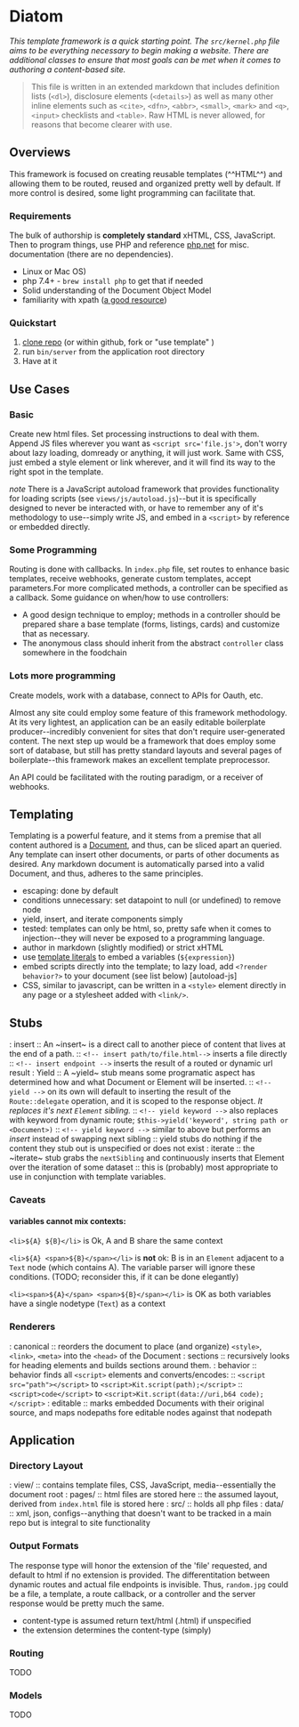 # Diatom

*This template framework is a quick starting point. The `src/kernel.php` file aims to be everything necessary to begin making a website. There are additional classes to ensure that most goals can be met when it comes to authoring a content-based site.*


> This file is written in an extended markdown that includes definition lists (`<dl>`), disclosure elements (`<details>`) as well as many other inline elements such as `<cite>`,  `<dfn>`, `<abbr>`, `<small>`, `<mark>` and `<q>`, `<input>` checklists and `<table>`. Raw HTML is never allowed, for reasons that become clearer with use.

## Overviews

This framework is focused on creating reusable templates (^^HTML^^) and allowing them to be routed, reused and organized pretty well by default. If more control is desired, some light programming can facilitate that.

### Requirements

The bulk of authorship is __completely standard__ xHTML, CSS, JavaScript. Then to program things, use PHP and reference [php.net](http://php.net) for misc. documentation (there are no dependencies).

- Linux or Mac OS)
- php 7.4+ - `brew install php`  to get that if needed
- Solid understanding of the Document Object Model
- familiarity with xpath ([a good resource](https://devhints.io/xpath))

### Quickstart

1. [clone repo](https://github.com/brendanmetzger/diatom) (or within github, fork or "use template" )
2. run `bin/server` from the application root directory
3. Have at it

## Use Cases

### Basic

Create new html files. Set processing instructions to deal with them. Append JS files wherever you want as `<script src='file.js'>`, don't worry about lazy loading, domready or anything, it will just work. Same with CSS, just embed a style element or link wherever, and it will find its way to the right spot in the template.

*note* There is a JavaScript autoload framework that provides functionality for loading scripts (see `views/js/autoload.js`)--but it is specifically designed to never be interacted with, or have to remember any of it's methodology to use--simply write JS, and embed in a `<script>` by reference or embedded directly.

### Some Programming

Routing is done with callbacks. In `index.php` file, set routes to enhance basic templates, receive webhooks, generate custom templates, accept parameters.For more complicated methods, a controller can be specified as a callback. Some guidance on when/how to use controllers:

- A good design technique to employ; methods in a controller should be prepared share a base template (forms, listings, cards) and customize that as necessary.
- The anonymous class should inherit from the abstract `controller` class somewhere in the foodchain

### Lots more programming

Create models, work with a database, connect to APIs for Oauth, etc.

Almost any site could employ some feature of this framework methodology. At its very lightest, an application can be an easily editable boilerplate producer--incredibly convenient for sites that don't require user-generated content. The next step up would be a framework that does employ some sort of database, but still has pretty standard layouts and several pages of boilerplate--this framework makes an excellent template preprocessor.

An API could be facilitated with the routing paradigm, or a receiver of webhooks.

## Templating

Templating is a powerful feature, and it stems from a premise that all content authored is a [Document](https://en.wikipedia.org/wiki/Document_Object_Model), and thus, can be sliced apart an queried. Any template can insert other documents, or parts of other documents as desired. Any markdown document is automatically parsed into a valid Document, and thus, adheres to the same principles.

- escaping: done by default
- conditions unnecessary: set datapoint to null (or undefined) to remove node
- yield, insert, and iterate components simply
- tested: templates can only be html, so, pretty safe when it comes to injection--they will never be exposed to a programming language.
- author in markdown (slightly modified) or strict xHTML
- use [template literals](https://developer.mozilla.org/en-US/docs/Web/JavaScript/Reference/Template_literals) to embed a variables (`${expression}`)
- embed scripts directly into the template; to lazy load, add `<?render behavior?>` to your document (see list below) [autoload-js]
- CSS, similar to javascript, can be written in a `<style>` element directly in any page or a stylesheet added with `<link/>`.

## Stubs

:  insert
::  An ~insert~ is a direct call to another piece of content that lives at the end of a path.
::  `<!-- insert path/to/file.html-->` inserts a file directly
::  `<!-- insert endpoint -->` inserts the result of a routed or dynamic url result
:  Yield
::  A ~yield~ stub means some programatic  aspect has determined how and what Document or Element will be inserted.
::  `<!-- yield -->` on its own will default to inserting the result of the `Route::delegate` operation, and it is scoped to the  response object. *It replaces it's next `Element` sibling.*
::  `<!-- yield keyword -->` also replaces with keyword from dynamic route; `$this->yield('keyword', string path or <Document>)`
::  `<!-- yield keyword -->` similar to above but performs an *insert* instead of  swapping next sibling
::  yield stubs do nothing if the content they stub out is unspecified or does not exist
:  iterate
::  the ~iterate~ stub grabs the `nextSibling` and continuously inserts that Element over the iteration of some dataset
::  this is (probably) most appropriate to use in conjunction with template variables.

### Caveats

#### variables cannot mix contexts:

`<li>${A} ${B}</li>` is Ok, A and B share the same context

`<li>${A} <span>${B}</span></li>` is **not** ok:  B is in an `Element` adjacent to a `Text` node (which contains A). The variable parser will ignore these conditions.  (TODO;  reconsider this, if it can be done elegantly)

`<li><span>${A}</span> <span>${B}</span></li>` is OK as both variables have a single nodetype (`Text`) as a context

### Renderers

:  canonical
::  reorders the document to place (and organize) `<style>`, `<link>`, `<meta>`  into the `<head>` of the Document
:  sections
::  recursively looks for heading elements and builds sections around them.
:  behavior
::  behavior finds all `<script>` elements and converts/encodes:
::  `<script src="path"></script>`  to `<script>Kit.script(path);</script>`
::  `<script>code</script>`  to `<script>Kit.script(data://uri,b64 code);</script>`
:  editable
::  marks embedded Documents with their original source, and maps nodepaths fore editable nodes against that nodepath

## Application

### Directory Layout

:  view/
::  contains template files, CSS, JavaScript, media--essentially the document root
  :  pages/
  ::  html files are stored here
  ::  the assumed layout,  derived from `index.html` file is stored here
:  src/
::  holds all php files
:  data/
::  xml, json, configs--anything that doesn't want to be tracked in a main repo but is integral to site functionality

### Output Formats

The response type will honor the extension of the 'file' requested, and default to html if no extension is  provided. The differentitation between dynamic routes and actual file endpoints is invisible. Thus, `random.jpg` could be a file, a template, a route callback, or a controller and the server response would be pretty much the same.

- content-type is assumed return text/html (.html) if unspecified
- the extension determines the content-type (simply)

### Routing

TODO

### Models

TODO